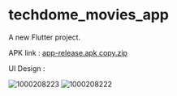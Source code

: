 # techdome_movies_app

A new Flutter project.


APK link : [app-release.apk copy.zip](https://github.com/user-attachments/files/18107145/app-release.apk.copy.zip)


UI Design : 

![1000208223](https://github.com/user-attachments/assets/e66222bc-249b-4614-9250-afc3727c9246)
![1000208222](https://github.com/user-attachments/assets/fe65ddc5-13f1-498f-ae7b-2d6eeaa866a4)



